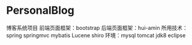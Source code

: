# PersonalBlog
博客系统项目
前端页面框架：bootstrap
后端页面框架：hui-amin
所用技术：spring springmvc mybatis Lucene shiro
环境：mysql tomcat jdk8 eclipse
